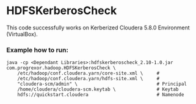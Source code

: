 # HDFSKerberosCheck

This code successfully works on Kerberized Cloudera 5.8.0 Environment (VirtualBox).


### Example how to run:

```
java -cp <Dependant Libraries>:hdfskerberoscheck_2.10-1.0.jar com.progrexor.hadoop.HDFSKerberosCheck \
    /etc/hadoop/conf.cloudera.yarn/core-site.xml \     #
    /etc/hadoop/conf.cloudera.yarn/hdfs-site.xml \     #
    "cloudera-scm/admin" \                             # Principal
    /home/cloudera/cloudera-scm.keytab \               # Keytab
    hdfs://quickstart.cloudera                         # Namenode
```
